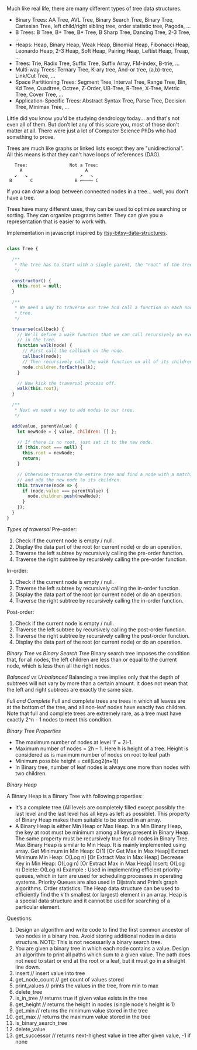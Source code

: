 Much like real life, there are many different types of tree data structures.
- Binary Trees:
  AA Tree, AVL Tree, Binary Search Tree, Binary Tree, Cartesian Tree,
  left child/right sibling tree, order statistic tree, Pagoda, ...
- B Trees:
  B Tree, B+ Tree, B* Tree, B Sharp Tree, Dancing Tree, 2-3 Tree, ...
- Heaps:
  Heap, Binary Heap, Weak Heap, Binomial Heap, Fibonacci Heap, Leonardo
  Heap, 2-3 Heap, Soft Heap, Pairing Heap, Leftist Heap, Treap, ...
- Trees:
  Trie, Radix Tree, Suffix Tree, Suffix Array, FM-index, B-trie, ...
- Multi-way Trees:
  Ternary Tree, K-ary tree, And-or tree, (a,b)-tree, Link/Cut Tree, ...
- Space Partitioning Trees:
  Segment Tree, Interval Tree, Range Tree, Bin, Kd Tree, Quadtree,
  Octree, Z-Order, UB-Tree, R-Tree, X-Tree, Metric Tree, Cover Tree, ...
- Application-Specific Trees:
  Abstract Syntax Tree, Parse Tree, Decision Tree, Minimax Tree, ...

Little did you know you'd be studying dendrology today... and that's not even
all of them. But don't let any of this scare you, most of those don't matter
at all. There were just a lot of Computer Science PhDs who had something to
prove.

Trees are much like graphs or linked lists except they are "unidirectional".
All this means is that they can't have loops of references (DAG).

       Tree:                Not a Tree:
         A                        A
       ↙   ↘                    ↗   ↘
     B       C                B ←–––– C

If you can draw a loop between connected nodes in a tree... well, you don't
have a tree.

Trees have many different uses, they can be used to optimize searching or
sorting. They can organize programs better. They can give you a
representation that is easier to work with.

Implementation in javascript inspired by [itsy-bitsy-data-structures](https://github.com/thejameskyle/itsy-bitsy-data-structures).

```javascript

class Tree {

  /**
   * The tree has to start with a single parent, the "root" of the tree.
   */

  constructor() {
    this.root = null;
  }

  /**
   * We need a way to traverse our tree and call a function on each node in the
   * tree.
   */

  traverse(callback) {
    // We'll define a walk function that we can call recursively on every node
    // in the tree.
    function walk(node) {
      // First call the callback on the node.
      callback(node);
      // Then recursively call the walk function on all of its children.
      node.children.forEach(walk);
    }

    // Now kick the traversal process off.
    walk(this.root);
  }

  /**
   * Next we need a way to add nodes to our tree.
   */

  add(value, parentValue) {
    let newNode = { value, children: [] };

    // If there is no root, just set it to the new node.
    if (this.root === null) {
      this.root = newNode;
      return;
    }

    // Otherwise traverse the entire tree and find a node with a matching value
    // and add the new node to its children.
    this.traverse(node => {
      if (node.value === parentValue) {
        node.children.push(newNode);
      }
    });
  }
}
```

*Types of traversal*
Pre-order:
1. Check if the current node is empty / null.
2. Display the data part of the root (or current node) or do an operation.
3. Traverse the left subtree by recursively calling the pre-order function.
4. Traverse the right subtree by recursively calling the pre-order function.

In-order:
1. Check if the current node is empty / null.
2. Traverse the left subtree by recursively calling the in-order function.
3. Display the data part of the root (or current node) or do an operation.
4. Traverse the right subtree by recursively calling the in-order function.

Post-order:
1. Check if the current node is empty / null.
2. Traverse the left subtree by recursively calling the post-order function.
3. Traverse the right subtree by recursively calling the post-order function.
4. Display the data part of the root (or current node) or do an operation.

*Binary Tree vs Binary Search Tree*
Binary search tree imposes the condition that, for all nodes, the left children are less than or equal to the current node, which is less then all the right nodes.

*Balanced vs Unbalanced*
Balancing a tree implies only that the depth of subtrees will not vary by more than a certain amount. It does not mean that the left and right subtrees are exactly the same size.

*Full and Complete*
Full and complete trees are trees in which all leaves are at the bottom of the tree, and all non-leaf nodes have exactly two children. Note that full and complete trees are extremely rare, as a tree must have exactly 2^n - 1 nodes to meet this condition.

*Binary Tree Properties*
- The maximum number of nodes at level ‘l’ = 2l-1.
- Maximum number of nodes = 2h – 1. Here h is height of a tree. Height is considered  as is maximum number of nodes on root to leaf path
- Minimum possible height =  ceil(Log2(n+1))   
- In Binary tree, number of leaf nodes is always one  more than nodes with two children.

*Binary Heap*

A Binary Heap is a Binary Tree with following properties:
- It’s a complete tree (All levels are completely filled except possibly the last level and the last level has all keys as left as possible). This property of Binary Heap makes them suitable to be stored in an array.
- A Binary Heap is either Min Heap or Max Heap. In a Min Binary Heap, the key at root must be minimum among all keys present in Binary Heap. The same property must be recursively true for all nodes in Binary Tree. Max Binary Heap is similar to Min Heap. It is mainly implemented using array.
Get Minimum in Min Heap: O(1) [Or Get Max in Max Heap]
Extract Minimum Min Heap: O(Log n) [Or Extract Max in Max Heap]
Decrease Key in Min Heap: O(Log n)  [Or Extract Max in Max Heap]
Insert: O(Log n) 
Delete: O(Log n)
Example : Used in implementing efficient priority-queues, which in turn are used for scheduling processes in operating systems. Priority Queues are also used in Dijstra’s and Prim’s graph algorithms.
Order statistics: The Heap data structure can be used to efficiently find the k’th smallest (or largest) element in an array.
Heap is a special data structure and it cannot be used for searching of a particular element.

Questions:
1. Design an algorithm and write code to find the first common ancestor of two nodes in a binary tree. Avoid storing additional nodes in a data structure. NOTE: This is not necessarily a binary search tree.
2. You are given a binary tree in which each node contains a value. Design an algorithm to print all paths which sum to a given value. The path does not need to start or end at the root or a leaf, but it must go in a straight line down.
3. insert    // insert value into tree
4. get_node_count // get count of values stored
5. print_values // prints the values in the tree, from min to max
6. delete_tree
7. is_in_tree // returns true if given value exists in the tree
8. get_height // returns the height in nodes (single node's height is 1)
9. get_min   // returns the minimum value stored in the tree
10. get_max   // returns the maximum value stored in the tree
11. is_binary_search_tree
12. delete_value
13. get_successor // returns next-highest value in tree after given value, -1 if none
